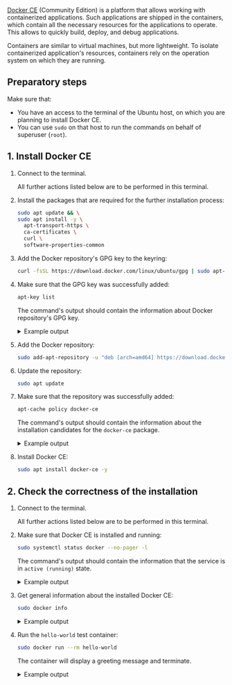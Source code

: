 [Docker CE](https://docs.docker.com/get-started/overview/) (Community Edition) is a platform that allows working with containerized applications. Such applications are shipped in the containers, which contain all the necessary resources for the applications to operate. This allows to quickly build, deploy, and debug applications.

Containers are similar to virtual machines, but more lightweight. To isolate containerized application's resources, containers rely on the operation system on which they are running.

## Preparatory steps

Make sure that:

- You have an access to the terminal of the Ubuntu host, on which you are planning to install Docker CE.
- You can use `sudo` on that host to run the commands on behalf of superuser (`root`).

## 1. Install Docker CE

1. Connect to the terminal.

   All further actions listed below are to be performed in this terminal.

1. Install the packages that are required for the further installation process:

   ```bash
   sudo apt update && \
   sudo apt install -y \
     apt-transport-https \
     ca-certificates \
     curl \
     software-properties-common
   ```

1. Add the Docker repository's GPG key to the keyring:

   ```bash
   curl -fsSL https://download.docker.com/linux/ubuntu/gpg | sudo apt-key add -
   ```

1. Make sure that the GPG key was successfully added:

   ```bash
   apt-key list
   ```

   The command's output should contain the information about Docker repository's GPG key.

   <details>
   <summary>Example output</summary>

   ```text
   /etc/apt/trusted.gpg
   --------------------
   pub   rsa4096 2017-02-22 [SCEA]
         9DC8 5822 9FC7 DD38 854A  E2D8 8D81 803C 0EBF CD88
   uid           [ unknown] Docker Release (CE deb) <docker@docker.com>
   sub   rsa4096 2017-02-22 [S]

   ...
   ```

   </details>

1. Add the Docker repository:

   ```bash
   sudo add-apt-repository -u "deb [arch=amd64] https://download.docker.com/linux/ubuntu $(lsb_release -cs) stable"
   ```

1. Update the repository:

   ```bash
   sudo apt update
   ```

1. Make sure that the repository was successfully added:

   ```bash
   apt-cache policy docker-ce
   ```

   The command's output should contain the information about the installation candidates for the `docker-ce` package.

   <details>
   <summary>Example output</summary>

   ```text
   docker-ce:
     Installed: (none)
     Candidate: 5:23.0.1-1~ubuntu.18.04~bionic
     Version table:
        5:23.0.1-1~ubuntu.18.04~bionic 500
           500 https://download.docker.com/linux/ubuntu bionic/stable amd64 Packages
        5:23.0.0-1~ubuntu.18.04~bionic 500
           500 https://download.docker.com/linux/ubuntu bionic/stable amd64 Packages
        5:20.10.23~3-0~ubuntu-bionic 500
           500 https://download.docker.com/linux/ubuntu bionic/stable amd64 Packages
        5:20.10.22~3-0~ubuntu-bionic 500
           500 https://download.docker.com/linux/ubuntu bionic/stable amd64 Packages
        5:20.10.21~3-0~ubuntu-bionic 500
           500 https://download.docker.com/linux/ubuntu bionic/stable amd64 Packages
        5:20.10.20~3-0~ubuntu-bionic 500

       ...
   ```

   </details>

1. Install Docker CE:

   ```bash
   sudo apt install docker-ce -y
   ```

## 2. Check the correctness of the installation

1. Connect to the terminal.

   All further actions listed below are to be performed in this terminal.

1. Make sure that Docker CE is installed and running:

   ```bash
   sudo systemctl status docker --no-pager -l
   ```

   The command's output should contain the information that the service is in `active (running)` state.

   <details>
   <summary>Example output</summary>

   ```text
   ● docker.service - Docker Application Container Engine
      Loaded: loaded (/lib/systemd/system/docker.service; enabled; vendor preset: enabled)
      Active: active (running) since Thu 2023-03-23 10:32:23 UTC; 1min 59s ago
        Docs: https://docs.docker.com
    Main PID: 8981 (dockerd)
       Tasks: 7
      CGroup: /system.slice/docker.service
              └─8981 /usr/bin/dockerd -H fd:// --containerd=/run/containerd/containerd.sock

   Mar 23 10:32:20 ubuntu18 dockerd[8981]: time="2023-03-23T10:32:20.707940356Z" level=info msg="[core] [Channel #4] Channel Connectivity change to READY" module=grpc
   Mar 23 10:32:22 ubuntu18 dockerd[8981]: time="2023-03-23T10:32:22.407748502Z" level=info msg="Loading containers: start."
   Mar 23 10:32:22 ubuntu18 dockerd[8981]: time="2023-03-23T10:32:22.569711943Z" level=info msg="Default bridge (docker0) is assigned with an IP address 172.17.0.0/16. Daemon option --bip can be used to set a preferred IP address"
   Mar 23 10:32:22 ubuntu18 dockerd[8981]: time="2023-03-23T10:32:22.648337609Z" level=info msg="Loading containers: done."
   Mar 23 10:32:23 ubuntu18 dockerd[8981]: time="2023-03-23T10:32:23.214584382Z" level=warning msg="WARNING: No swap limit support"
   Mar 23 10:32:23 ubuntu18 dockerd[8981]: time="2023-03-23T10:32:23.215205554Z" level=info msg="Docker daemon" commit=bc3805a graphdriver=overlay2 version=23.0.1
   Mar 23 10:32:23 ubuntu18 dockerd[8981]: time="2023-03-23T10:32:23.215556611Z" level=info msg="Daemon has completed initialization"
   Mar 23 10:32:23 ubuntu18 dockerd[8981]: time="2023-03-23T10:32:23.343812634Z" level=info msg="[core] [Server #7] Server created" module=grpc
   Mar 23 10:32:23 ubuntu18 systemd[1]: Started Docker Application Container Engine.
   Mar 23 10:32:23 ubuntu18 dockerd[8981]: time="2023-03-23T10:32:23.360190638Z" level=info msg="API listen on /run/docker.sock"
   ```

   </details>

1. Get general information about the installed Docker CE:

   ```bash
   sudo docker info
   ```

   <details>
   <summary>Example output</summary>

   ```text
   Client:
    Context:    default
    Debug Mode: false

   Server:
    Containers: 0
     Running: 0
     Paused: 0
     Stopped: 0
    Images: 0
    Server Version: 23.0.1
    Storage Driver: overlay2
     Backing Filesystem: extfs
     Supports d_type: true
     Using metacopy: false
     Native Overlay Diff: true
     userxattr: false
    Logging Driver: json-file
    Cgroup Driver: cgroupfs
    Cgroup Version: 1
    Plugins:
     Volume: local
     Network: bridge host ipvlan macvlan null overlay
     Log: awslogs fluentd gcplogs gelf journald json-file local logentries splunk syslog
    Swarm: inactive
    Runtimes: io.containerd.runc.v2 runc
    Default Runtime: runc
    Init Binary: docker-init
    containerd version: 2456e983eb9e37e47538f59ea18f2043c9a73640
    runc version: v1.1.4-0-g5fd4c4d
    init version: de40ad0
    Security Options:
     apparmor
     seccomp
      Profile: builtin
    Kernel Version: 4.15.0-88-generic
    Operating System: Ubuntu 18.04.4 LTS
    OSType: linux
    Architecture: x86_64
    CPUs: 1
    Total Memory: 1.946GiB
    Name: ubuntu18
    ID: 999b21f9-7ff7-4fde-ac59-xxxxxxxxxxxx
    Docker Root Dir: /var/lib/docker
    Debug Mode: false
    Registry: https://index.docker.io/v1/
    Experimental: false
    Insecure Registries:
     127.0.0.0/8
    Live Restore Enabled: false

   WARNING: No swap limit support
   ```

   </details>

1. Run the `hello-world` test container:

   ```bash
   sudo docker run --rm hello-world
   ```

   The container will display a greeting message and terminate.

   <details>
   <summary>Example output</summary>

   ```text
   Hello from Docker!
   This message shows that your installation appears to be working correctly.

   To generate this message, Docker took the following steps:
    1. The Docker client contacted the Docker daemon.
    2. The Docker daemon pulled the "hello-world" image from the Docker Hub.
       (amd64)
    3. The Docker daemon created a new container from that image which runs the
       executable that produces the output you are currently reading.
    4. The Docker daemon streamed that output to the Docker client, which sent it
       to your terminal.

   To try something more ambitious, you can run an Ubuntu container with:
    $ docker run -it ubuntu bash

   Share images, automate workflows, and more with a free Docker ID:
    https://hub.docker.com/

   For more examples and ideas, visit:
    https://docs.docker.com/get-started/
   ```

   </details>
